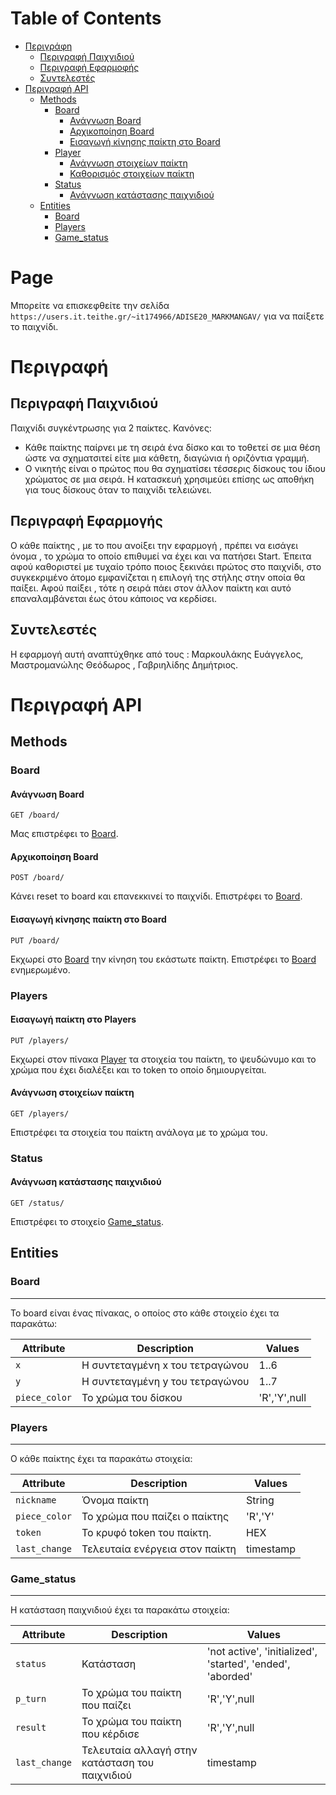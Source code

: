 Table of Contents
=================
   * [Περιγράφη](#περιγραφή)
      * [Περιγραφή Παιχνιδιού](#περιγραφή-παιχνιδιού)
      * [Περιγραφή Εφαρμοφής](#περιγραφή-εφαρμογής)
      * [Συντελεστές](#Συντελεστές)
   * [Περιγραφή API](#περιγραφή-api)
      * [Methods](#methods)
         * [Board](#board)
            * [Ανάγνωση Board](#ανάγνωση-board)
            * [Αρχικοποίηση Board](#αρχικοποίηση-board)
            * [Εισαγωγή κίνησης παίκτη στο Board](#εισαγωγή-κίνησης-παίκτη-στο-board)
         * [Player](#player)
            * [Ανάγνωση στοιχείων παίκτη](#ανάγνωση-στοιχείων-παίκτη)
            * [Καθορισμός στοιχείων παίκτη](#καθορισμός-στοιχείων-παίκτη)
         * [Status](#status)
            * [Ανάγνωση κατάστασης παιχνιδιού](#ανάγνωση-κατάστασης-παιχνιδιού)
      * [Entities](#entities)
         * [Board](#board-1)
         * [Players](#players)
         * [Game_status](#game_status)


# Page
Μπορείτε να επισκεφθείτε την σελίδα `https://users.it.teithe.gr/~it174966/ADISE20_MARKMANGAV/` για να παίξετε το παιχνίδι.

# Περιγραφή

## Περιγραφή Παιχνιδιού

Παιχνίδι συγκέντρωσης για 2 παίκτες.
Κανόνες:
- Κάθε παίκτης παίρνει με τη σειρά ένα δίσκο και το τοθετεί σε μια θέση ώστε να σχηματσιτεί είτε μια κάθετη, διαγώνια ή οριζόντια γραμμή.
- Ο νικητής είναι ο πρώτος που θα σχηματίσει τέσσερις δίσκους του ίδιου χρώματος σε μια σειρά.
Η κατασκευή χρησιμεύει επίσης ως αποθήκη για τους δίσκους όταν το παιχνίδι τελειώνει.

## Περιγραφή Εφαρμογής

Ο κάθε παίκτης , με το που ανοίξει την εφαρμογή , πρέπει να εισάγει όνομα , το χρώμα το οποίο επιθυμεί να έχει και να πατήσει Start.
Έπειτα αφού καθοριστεί με τυχαίο τρόπο ποιος ξεκινάει πρώτος στο παιχνίδι, στο συγκεκριμένο άτομο εμφανίζεται η επιλογή της στήλης στην οποία θα παίξει.
Αφού παίξει , τότε η σειρά πάει στον άλλον παίκτη και αυτό επαναλαμβάνεται έως ότου κάποιος να κερδίσει.

## Συντελεστές
Η εφαρμογή αυτή αναπτύχθηκε από τους : Μαρκουλάκης Ευάγγελος, Μαστρομανώλης Θεόδωρος , Γαβριηλίδης Δημήτριος.

# Περιγραφή API

## Methods

### Board
#### Ανάγνωση Board

```
GET /board/
```

Μας επιστρέφει το [Board](#Board).

#### Αρχικοποίηση Board

```
POST /board/
```

Κάνει reset το board και επανεκκινεί το παιχνίδι.
Επιστρέφει το [Board](#Board).

#### Εισαγωγή κίνησης παίκτη στο Board

```
PUT /board/
```

Εκχωρεί στο [Board](#Board) την κίνηση του εκάστωτε παίκτη. Επιστρέφει το [Board](#Board) ενημερωμένο.


### Players
#### Εισαγωγή παίκτη στο Players

```
PUT /players/
```

Εκχωρεί στον πίνακα [Player](#player) τα στοιχεία του παίκτη,
το ψευδώνυμο και το χρώμα που έχει διαλέξει και το token το οποίο δημιουργείται.
#### Ανάγνωση στοιχείων παίκτη

```
GET /players/
```

Επιστρέφει τα στοιχεία του παίκτη ανάλογα με το χρώμα του.

### Status
#### Ανάγνωση κατάστασης παιχνιδιού

```
GET /status/
```

Επιστρέφει το στοιχείο [Game_status](#Game_status).


## Entities


### Board
---------

Το board είναι ένας πίνακας, ο οποίος στο κάθε στοιχείο έχει τα παρακάτω:


| Attribute                | Description                                  | Values                              |
| ------------------------ | -------------------------------------------- | ----------------------------------- |
| `x`                      | H συντεταγμένη x του τετραγώνου              | 1..6                                |
| `y`                      | H συντεταγμένη y του τετραγώνου              | 1..7                                |
| `piece_color`             | To χρώμα του δίσκου                      | 'R','Y',null                        |


### Players
---------

O κάθε παίκτης έχει τα παρακάτω στοιχεία:


| Attribute                | Description                                  | Values                              |
| ------------------------ | -------------------------------------------- | ----------------------------------- |
| `nickname`               | Όνομα παίκτη                                 | String                              |
| `piece_color`            | To χρώμα που παίζει ο παίκτης                | 'R','Y'                             |
| `token  `                | To κρυφό token του παίκτη.                   | HEX |
| `last_change`             |Τελευταία ενέργεια στον παίκτη        | timestamp |

### Game_status
---------

H κατάσταση παιχνιδιού έχει τα παρακάτω στοιχεία:


| Attribute                | Description                                  | Values                              |
| ------------------------ | -------------------------------------------- | ----------------------------------- |
| `status  `               | Κατάσταση             | 'not active', 'initialized', 'started', 'ended', 'aborded'     |
| `p_turn`                 | To χρώμα του παίκτη που παίζει        | 'R','Y',null                              |
| `result`                 |  To χρώμα του παίκτη που κέρδισε |'R','Y',null                              |
| `last_change`            | Τελευταία αλλαγή στην κατάσταση του παιχνιδιού         | timestamp |

